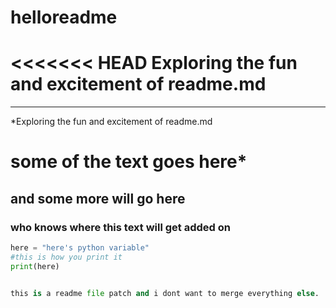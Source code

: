# helloreadme
<<<<<<< HEAD
Exploring the fun and excitement of readme.md
=======
---
*Exploring the fun and excitement of readme.md
# some of the text goes here*
## and some more will go here
### who knows where this text will get added on
```Python
here = "here's python variable"
#this is how you print it
print(here)


this is a readme file patch and i dont want to merge everything else.